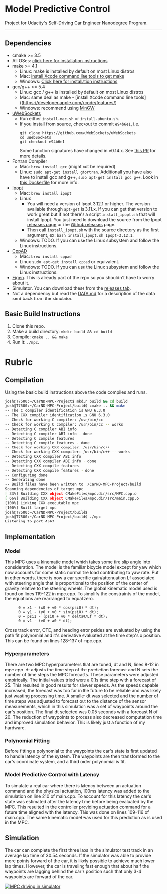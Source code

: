 # Model Predictive Control
Project for Udacity's Self-Driving Car Engineer Nanodegree Program.

---

## Dependencies

* cmake >= 3.5
 * All OSes: [click here for installation instructions](https://cmake.org/install/)
* make >= 4.1
  * Linux: make is installed by default on most Linux distros
  * Mac: [install Xcode command line tools to get make](https://developer.apple.com/xcode/features/)
  * Windows: [Click here for installation instructions](http://gnuwin32.sourceforge.net/packages/make.htm)
* gcc/g++ >= 5.4
  * Linux: gcc / g++ is installed by default on most Linux distros
  * Mac: same deal as make - [install Xcode command line tools]((https://developer.apple.com/xcode/features/)
  * Windows: recommend using [MinGW](http://www.mingw.org/)
* [uWebSockets](https://github.com/uWebSockets/uWebSockets)
  * Run either `install-mac.sh` or `install-ubuntu.sh`.
  * If you install from source, checkout to commit `e94b6e1`, i.e.
    ```
    git clone https://github.com/uWebSockets/uWebSockets 
    cd uWebSockets
    git checkout e94b6e1
    ```
    Some function signatures have changed in v0.14.x. See [this PR](https://github.com/udacity/CarND-MPC-Project/pull/3) for more details.
* Fortran Compiler
  * Mac: `brew install gcc` (might not be required)
  * Linux: `sudo apt-get install gfortran`. Additionall you have also have to install gcc and g++, `sudo apt-get install gcc g++`. Look in [this Dockerfile](https://github.com/udacity/CarND-MPC-Quizzes/blob/master/Dockerfile) for more info.
* [Ipopt](https://projects.coin-or.org/Ipopt)
  * Mac: `brew install ipopt`
  * Linux
    * You will need a version of Ipopt 3.12.1 or higher. The version available through `apt-get` is 3.11.x. If you can get that version to work great but if not there's a script `install_ipopt.sh` that will install Ipopt. You just need to download the source from the Ipopt [releases page](https://www.coin-or.org/download/source/Ipopt/) or the [Github releases](https://github.com/coin-or/Ipopt/releases) page.
    * Then call `install_ipopt.sh` with the source directory as the first argument, ex: `bash install_ipopt.sh Ipopt-3.12.1`. 
  * Windows: TODO. If you can use the Linux subsystem and follow the Linux instructions.
* [CppAD](https://www.coin-or.org/CppAD/)
  * Mac: `brew install cppad`
  * Linux `sudo apt-get install cppad` or equivalent.
  * Windows: TODO. If you can use the Linux subsystem and follow the Linux instructions.
* [Eigen](http://eigen.tuxfamily.org/index.php?title=Main_Page). This is already part of the repo so you shouldn't have to worry about it.
* Simulator. You can download these from the [releases tab](https://github.com/udacity/self-driving-car-sim/releases).
* Not a dependency but read the [DATA.md](./DATA.md) for a description of the data sent back from the simulator.


## Basic Build Instructions

1. Clone this repo.
2. Make a build directory: `mkdir build && cd build`
3. Compile: `cmake .. && make`
4. Run it: `./mpc`.


#  Rubric
## Compilation
Using the basic build instructions above the code compiles and runs.
```bash
josh@T7500:~/CarND-MPC-Project$ mkdir build && cd build
josh@T7500:~/CarND-MPC-Project/build$ cmake .. && make
-- The C compiler identification is GNU 6.3.0
-- The CXX compiler identification is GNU 6.3.0
-- Check for working C compiler: /usr/bin/cc
-- Check for working C compiler: /usr/bin/cc -- works
-- Detecting C compiler ABI info
-- Detecting C compiler ABI info - done
-- Detecting C compile features
-- Detecting C compile features - done
-- Check for working CXX compiler: /usr/bin/c++
-- Check for working CXX compiler: /usr/bin/c++ -- works
-- Detecting CXX compiler ABI info
-- Detecting CXX compiler ABI info - done
-- Detecting CXX compile features
-- Detecting CXX compile features - done
-- Configuring done
-- Generating done
-- Build files have been written to: /CarND-MPC-Project/build
Scanning dependencies of target mpc
[ 33%] Building CXX object CMakeFiles/mpc.dir/src/MPC.cpp.o
[ 66%] Building CXX object CMakeFiles/mpc.dir/src/main.cpp.o
[100%] Linking CXX executable mpc
[100%] Built target mpc
josh@T7500:~/CarND-MPC-Project/build$ 
josh@T7500:~/CarND-MPC-Project/build$ ./mpc
Listening to port 4567
```

## Implementation
### Model
This MPC uses a kinematic model which takes some tire slip angle into consideration. The model is the familiar bicycle model except for yaw which now accounts for some static normal tire load contributing to yaw rate. Put in other words, there is now a car specific gain/attenuation Lf associated with steering angle that is proportional to the position of the center of gravity relative to the steering wheels. The global kinematic model used is found on lines 119-122 in mpc.cpp. To simplify the constraints of the model, the equations are rearranged to equal zero.
```
      0 = x1 - (x0 + v0 * cos(psi0) * dt);
      0 = y1 - (y0 + v0 * sin(psi0) * dt);
      0 = psi1 - (psi0 + v0 * delta0/Lf * dt);
      0 = v1 - (v0 + a0 * dt);
```

Cross track error, CTE, and heading error psides are evaluated by using the path fit polynomial and it's derivative evaluated at the time step's x position. This can be found on lines 128-137 of mpc.cpp.
### Hyperparameters
There are two MPC hyperparameters that are tuned, dt and N, lines 8-12 in mpc.cpp. dt adjusts the time step of the prediction forecast and N sets the number of time steps the MPC forecasts. These parameters were adjusted empirically. The initial values tried were a 0.1s time step with a forecast of 25. This resulted in good results for slower speeds. As the speeds capable increased, the forecast was too far in the future to be reliable and was likely just wasting processing time. A smaller dt was selected and the number of time steps was adjusted to forecast out to the distance of the sensor measurements, which in this simulation was a set of waypoints around the car's position. The final dt selected was 0.05 seconds with a forecast N of 20. The reduction of waypoints to process also decreased computation time and improved simulation behavior. This is likely just a function of my hardware.

### Polynomial Fitting
Before fitting a polynomial to the waypoints the car's state is first updated to handle latency of the system. The waypoints are then transformed to the car's coordinate system, and a third order polynomial is fit.  

### Model Predictive Control with Latency
To simulate a real car where there is latency between an actuation command and the physical actuation, 100ms latency was added to the simulation on line 210 of main.cpp. To account for this latency the car's state was estimated after the latency time before being evaluated by the MPC. This resulted in the controller providing actuation command for a future time aligned with the latency. This was done on lines 109-116 of main.cpp. The same kinematic model was used for this prediction as is used in the MPC.

## Simulation
The car can complete the first three laps in the simulator test track in an average lap time of 30.54 seconds. If the simulator was able to provide more points forward of the car, it is likely possible to achieve much lower lap times. However, the car is traveling fast enough that about half the waypoints are lagging behind the car's position such that only 3-4 waypoints are forward of the car.

[![MPC driving in simulator](https://img.youtube.com/vi/9X5v5yPOOws/0.jpg)](https://www.youtube.com/watch?v=9X5v5yPOOws)
